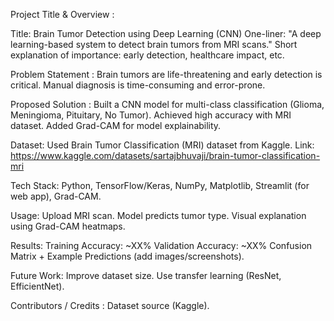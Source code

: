 Project Title & Overview :

Title: Brain Tumor Detection using Deep Learning (CNN)
One-liner: "A deep learning-based system to detect brain tumors from MRI scans."
Short explanation of importance: early detection, healthcare impact, etc.


Problem Statement :
Brain tumors are life-threatening and early detection is critical. Manual diagnosis is time-consuming and error-prone.


Proposed Solution :
Built a CNN model for multi-class classification (Glioma, Meningioma, Pituitary, No Tumor).
Achieved high accuracy with MRI dataset.
Added Grad-CAM for model explainability.


Dataset:
Used Brain Tumor Classification (MRI) dataset from Kaggle.
Link: https://www.kaggle.com/datasets/sartajbhuvaji/brain-tumor-classification-mri


Tech Stack:
Python, TensorFlow/Keras, NumPy, Matplotlib, Streamlit (for web app), Grad-CAM.


Usage:
Upload MRI scan.
Model predicts tumor type.
Visual explanation using Grad-CAM heatmaps.


Results:
Training Accuracy: ~XX%
Validation Accuracy: ~XX%
Confusion Matrix + Example Predictions (add images/screenshots).


Future Work:
Improve dataset size.
Use transfer learning (ResNet, EfficientNet).


Contributors / Credits :
Dataset source (Kaggle).
